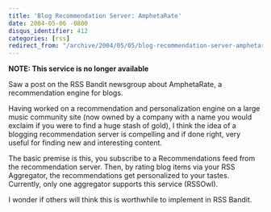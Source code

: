 ```yaml
---
title: 'Blog Recommendation Server: AmphetaRate'
date: 2004-05-06 -0800
disqus_identifier: 412
categories: [rss]
redirect_from: "/archive/2004/05/05/blog-recommendation-server-amphetarate.aspx/"
---
```


__NOTE: This service is no longer available__

Saw a post on the RSS Bandit newsgroup about AmphetaRate, a recommendation
engine for blogs.

Having worked on a recommendation and personalization engine on a large
music community site (now owned by a company with a name you would
exclaim if you were to find a huge stash of gold), I think the idea of a
blogging recommendation server is compelling and if done right, very
useful for finding new and interesting content.

The basic premise is this, you subscribe to a Recommendations feed from
the recommendation server. Then, by rating blog items via your RSS
Aggregator, the recommendations get personalized to your tastes.
Currently, only one aggregator supports this service (RSSOwl).

I wonder if others will think this is worthwhile to implement in RSS
Bandit.

